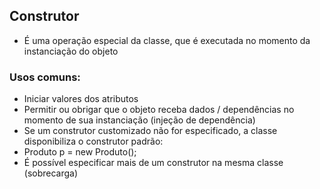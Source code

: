 ## Construtor
- É uma operação especial da classe, que é executada no momento da
instanciação do objeto

### Usos comuns:
- Iniciar valores dos atributos
- Permitir ou obrigar que o objeto receba dados / dependências no momento de sua
instanciação (injeção de dependência)
- Se um construtor customizado não for especificado, a classe disponibiliza o
construtor padrão:
- Produto p = new Produto();
- É possível especificar mais de um construtor na mesma classe (sobrecarga)